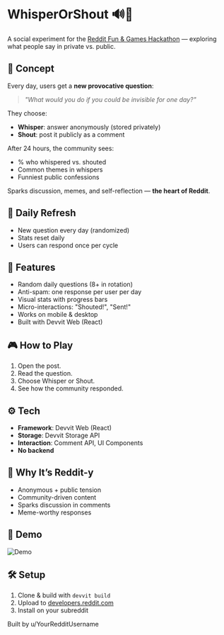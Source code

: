 # WhisperOrShout 🔊🤫

A social experiment for the [Reddit Fun & Games Hackathon](https://redditfunandgames.devpost.com/) — exploring what people say in private vs. public.

## 🎯 Concept
Every day, users get a **new provocative question**:
> *"What would you do if you could be invisible for one day?"*

They choose:
- **Whisper**: answer anonymously (stored privately)
- **Shout**: post it publicly as a comment

After 24 hours, the community sees:
- % who whispered vs. shouted
- Common themes in whispers
- Funniest public confessions

Sparks discussion, memes, and self-reflection — **the heart of Reddit**.

## 🔄 Daily Refresh
- New question every day (randomized)
- Stats reset daily
- Users can respond once per cycle

## 🧩 Features
- Random daily questions (8+ in rotation)
- Anti-spam: one response per user per day
- Visual stats with progress bars
- Micro-interactions: "Shouted!", "Sent!"
- Works on mobile & desktop
- Built with Devvit Web (React)

## 🎮 How to Play
1. Open the post.
2. Read the question.
3. Choose Whisper or Shout.
4. See how the community responded.

## ⚙️ Tech
- **Framework**: Devvit Web (React)
- **Storage**: Devvit Storage API
- **Interaction**: Comment API, UI Components
- **No backend**

## 🏁 Why It’s Reddit-y
- Anonymous + public tension
- Community-driven content
- Sparks discussion in comments
- Meme-worthy responses

## 📸 Demo
![Demo](https://i.imgur.com/WhisperOrShout-demo-v2.jpg)

## 🛠 Setup
1. Clone & build with `devvit build`
2. Upload to [developers.reddit.com](https://developers.reddit.com)
3. Install on your subreddit

Built by u/YourRedditUsername